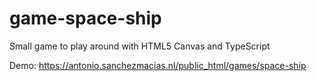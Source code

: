 # game-space-ship
Small game to play around with HTML5 Canvas and TypeScript

Demo: https://antonio.sanchezmacias.nl/public_html/games/space-ship
